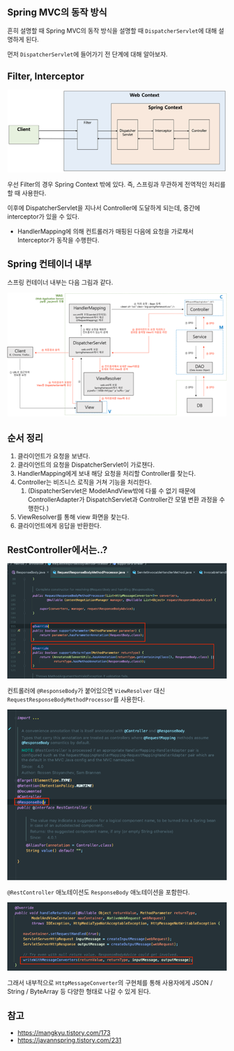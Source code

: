 ## Spring MVC의 동작 방식

흔히 설명할 때 Spring MVC의 동작 방식을 설명할 때 `DispatcherServlet`에 대해 설명하게 된다.

먼저 `DispatcherServlet`에 들어가기 전 단계에 대해 알아보자.

## Filter, Interceptor

![img.png](images/img.png)

우선 Filter의 경우 Spring Context 밖에 있다. 즉, 스프링과 무관하게 전역적인 처리를 할 때 사용한다.

이후에 DispatcherServlet을 지나서 Controller에 도달하게 되는데, 중간에 interceptor가 있을 수 있다.
- HandlerMapping에 의해 컨트롤러가 매핑된 다음에 요청을 가로채서 Interceptor가 동작을 수행한다.

## Spring 컨테이너 내부

스프링 컨테이너 내부는 다음 그림과 같다.

![img_1.png](images/img_1.png)

## 순서 정리

1. 클라이언트가 요청을 보낸다.
2. 클라이언트의 요청을 DispatcherServlet이 가로챈다.
3. HandlerMapping에게 보내 해당 요청을 처리할 Controller를 찾는다.
4. Controller는 비즈니스 로직을 거쳐 기능을 처리한다.
   1. (DispatcherServlet은 ModelAndView밖에 다룰 수 없기 때문에 ControllerAdapter가 DispatchServlet과 Controller간 모델 변환 과정을 수행한다.)
5. ViewResolver를 통해 view 화면을 찾는다.
6. 클라이언트에게 응답을 반환한다.

## RestController에서는..?

![img_1.png](images/img_3.png)

컨트롤러에 `@ResponseBody`가 붙어있으면 `ViewResolver` 대신 `RequestResponseBodyMethodProcessor`를 사용한다.

![img_1.png](images/img_2.png)

`@RestController` 애노테이션도 `ResponseBody` 애노테이션을 포함한다.

![img.png](images/img_4.png)

그래서 내부적으로 `HttpMessageConverter`의 구현체를 통해 사용자에게 JSON / String / ByteArray 등 다양한 형태로 나갈 수 있게 된다.


## 참고
- https://mangkyu.tistory.com/173
- https://javannspring.tistory.com/231
